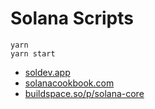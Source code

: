 # Solana Scripts

```
yarn
yarn start
```

- [soldev.app](https://soldev.app)
- [solanacookbook.com](https://solanacookbook.com)
- [buildspace.so/p/solana-core](https://buildspace.so/p/solana-core/)
